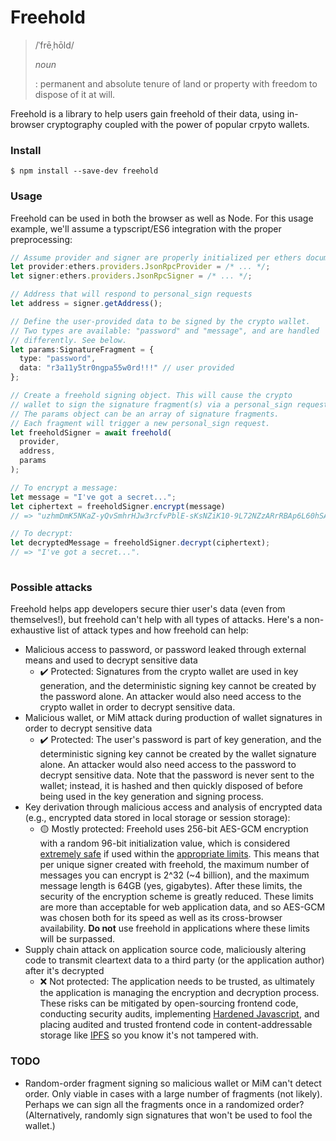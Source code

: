 # Freehold

>  /ˈfrēˌhōld/
>  
> _noun_
>  
>  : permanent and absolute tenure of land or property with freedom to dispose of it at will.

Freehold is a library to help users gain freehold of their data, using in-browser cryptography coupled with the power of popular crpyto wallets. 

### Install

```
$ npm install --save-dev freehold
```

### Usage

Freehold can be used in both the browser as well as Node. For this usage example, we'll assume a typscript/ES6 integration with the proper preprocessing:
 
```typescript
// Assume provider and signer are properly initialized per ethers documentation
let provider:ethers.providers.JsonRpcProvider = /* ... */; 
let signer:ethers.providers.JsonRpcSigner = /* ... */;

// Address that will respond to personal_sign requests
let address = signer.getAddress();

// Define the user-provided data to be signed by the crypto wallet.
// Two types are available: "password" and "message", and are handled
// differently. See below. 
let params:SignatureFragment = {
  type: "password",
  data: "r3a11y5tr0ngpa55w0rd!!!" // user provided
};

// Create a freehold signing object. This will cause the crypto
// wallet to sign the signature fragment(s) via a personal_sign request.
// The params object can be an array of signature fragments.
// Each fragment will trigger a new personal_sign request.
let freeholdSigner = await freehold(
  provider,
  address, 
  params
);

// To encrypt a message:
let message = "I've got a secret...";
let ciphertext = freeholdSigner.encrypt(message)
// => "uzhmDmK5NKaZ-yQvSmhrHJw3rcfvPblE-sKsNZiK10-9L72NZzARrRBAp6L60hSA"

// To decrypt:
let decryptedMessage = freeholdSigner.decrypt(ciphertext);
// => "I've got a secret...".
  
```

### Possible attacks

Freehold helps app developers secure thier user's data (even from themselves!), but freehold can't help with all types of attacks. Here's a non-exhaustive list of attack types and how freehold can help:

* Malicious access to password, or password leaked through external means and used to decrypt sensitive data
  * ✔️ Protected: Signatures from the crypto wallet are used in key generation, and the deterministic signing key cannot be created by the password alone. An attacker would also need access to the crypto wallet in order to decrypt sensitive data.
* Malicious wallet, or MiM attack during production of wallet signatures in order to decrypt sensitive data
  * ✔️ Protected: The user's password is part of key generation, and the deterministic signing key cannot be created by the wallet signature alone. An attacker would also need access to the password to decrypt sensitive data. Note that the password is never sent to the wallet; instead, it is hashed and then quickly disposed of before being used in the key generation and signing process.
* Key derivation through malicious access and analysis of encrypted data (e.g., encrypted data stored in local storage or session storage):
  * 🟡 Mostly protected: Freehold uses 256-bit AES-GCM encryption with a random 96-bit initialization value, which is considered [extremely safe](https://www.n-able.com/blog/aes-256-encryption-algorithm) if used within the [appropriate limits](https://security.stackexchange.com/questions/202067/how-long-is-key-lifetime-of-aes-gcm-key). This means that per unique signer created with freehold, the maximum number of messages you can encrypt is 2^32 (~4 billion), and the maximum message length is 64GB (yes, gigabytes). After these limits, the security of the encryption scheme is greatly reduced. These limits are more than acceptable for web application data, and so AES-GCM was chosen both for its speed as well as its cross-browser availability. **Do not** use freehold in applications where these limits will be surpassed.
* Supply chain attack on application source code, maliciously altering code to transmit cleartext data to a third party (or the application author) after it's decrypted
  * ❌ Not protected: The application needs to be trusted, as ultimately the application is managing the encryption and decryption process. These risks can be mitigated by open-sourcing frontend code, conducting security audits, implementing [Hardened Javascript](https://agoric.com/wp-content/uploads/2021/10/Hardened-JavaScript.pdf), and placing audited and trusted frontend code in content-addressable storage like [IPFS](https://ipfs.io/) so you know it's not tampered with. 

### TODO

* Random-order fragment signing so malicious wallet or MiM can't detect order. Only viable in cases with a large number of fragments (not likely). Perhaps we can sign all the fragments once in a randomized order? (Alternatively, randomly sign signatures that won't be used to fool the wallet.)